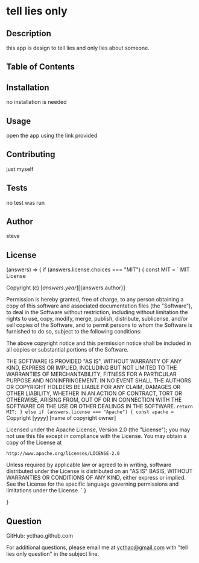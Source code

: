 # tell lies only # 

## Description ## 

this app is design to tell lies and only lies about someone. 

## Table of Contents ##



## Installation ##

no installation is needed 

## Usage ##

open the app using the link provided 

## Contributing ##

just myself 

## Tests ##

no test was run 

## Author ##

steve 

## License ##

(answers) => {
  if (answers.license.choices === "MIT") {
    const MIT = 
    `
MIT License

Copyright (c) [${answers.year}] [${answers.author}]

Permission is hereby granted, free of charge, to any person obtaining a copy
of this software and associated documentation files (the "Software"), to deal
in the Software without restriction, including without limitation the rights
to use, copy, modify, merge, publish, distribute, sublicense, and/or sell
copies of the Software, and to permit persons to whom the Software is
furnished to do so, subject to the following conditions:

The above copyright notice and this permission notice shall be included in all
copies or substantial portions of the Software.

THE SOFTWARE IS PROVIDED "AS IS", WITHOUT WARRANTY OF ANY KIND, EXPRESS OR
IMPLIED, INCLUDING BUT NOT LIMITED TO THE WARRANTIES OF MERCHANTABILITY,
FITNESS FOR A PARTICULAR PURPOSE AND NONINFRINGEMENT. IN NO EVENT SHALL THE
AUTHORS OR COPYRIGHT HOLDERS BE LIABLE FOR ANY CLAIM, DAMAGES OR OTHER
LIABILITY, WHETHER IN AN ACTION OF CONTRACT, TORT OR OTHERWISE, ARISING FROM,
OUT OF OR IN CONNECTION WITH THE SOFTWARE OR THE USE OR OTHER DEALINGS IN THE
SOFTWARE.
`
    return MIT;
  } else if (answers.license === "Apache") {
    const apache =
    `
Copyright [yyyy] [name of copyright owner]

Licensed under the Apache License, Version 2.0 (the "License");
you may not use this file except in compliance with the License.
You may obtain a copy of the License at

    http://www.apache.org/licenses/LICENSE-2.0

Unless required by applicable law or agreed to in writing, software
distributed under the License is distributed on an "AS IS" BASIS,
WITHOUT WARRANTIES OR CONDITIONS OF ANY KIND, either express or implied.
See the License for the specific language governing permissions and
limitations under the License.
    `
  }


}

## Question ##

GitHub: ycthao.github.com

For additional questions, please email me at ycthao@gmail.com with "tell lies only question" in the subject line.


    